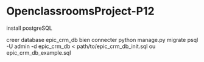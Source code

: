 # OpenclassroomsProject-P12

install postgreSQL

creer database epic_crm_db
bien connecter
python manage.py migrate
psql -U admin -d epic_crm_db < path/to/epic_crm_db_init.sql ou epic_crm_db_example.sql